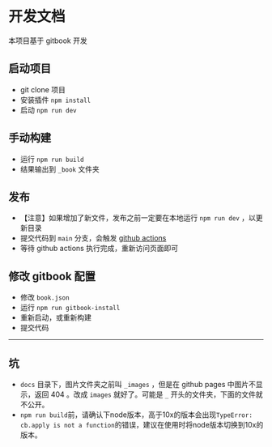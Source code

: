 # 开发文档

本项目基于 gitbook 开发

## 启动项目

- git clone 项目
- 安装插件 `npm install`
- 启动 `npm run dev`

## 手动构建

- 运行 `npm run build`
- 结果输出到 `_book` 文件夹

## 发布

- 【注意】如果增加了新文件，发布之前一定要在本地运行 `npm run dev` ，以更新目录
- 提交代码到 `main` 分支，会触发 [github actions](https://github.com/wangeditor-team/wangeditor-usege-doc-en/actions)
- 等待 github actions 执行完成，重新访问页面即可

## 修改 gitbook 配置

- 修改 `book.json`
- 运行 `npm run gitbook-install`
- 重新启动，或重新构建
- 提交代码

------

## 坑

- `docs` 目录下，图片文件夹之前叫 `_images` ，但是在 github pages 中图片不显示，返回 404 。改成 `images` 就好了。可能是 `_` 开头的文件夹，下面的文件就不公开。
- `npm run build`前，请确认下node版本，高于10x的版本会出现`TypeError: cb.apply is not a function`的错误，建议在使用时将node版本切换到10x的版本。
